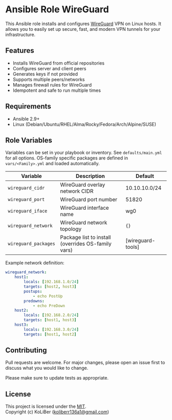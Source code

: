 # Ansible Role WireGuard

This Ansible role installs and configures [WireGuard](https://www.wireguard.com/) VPN on Linux hosts. It allows you to easily set up secure, fast, and modern VPN tunnels for your infrastructure.

## Features

-   Installs WireGuard from official repositories
-   Configures server and client peers
-   Generates keys if not provided
-   Supports multiple peers/networks
-   Manages firewall rules for WireGuard
-   Idempotent and safe to run multiple times

## Requirements

-   Ansible 2.9+
-   Linux (Debian/Ubuntu/RHEL/Alma/Rocky/Fedora/Arch/Alpine/SUSE)

## Role Variables

Variables can be set in your playbook or inventory. See `defaults/main.yml` for all options.
OS-family specific packages are defined in `vars/<Family>.yml` and loaded automatically.

| Variable             | Description                                        | Default           |
| -------------------- | -------------------------------------------------- | ----------------- |
| `wireguard_cidr`     | WireGuard overlay network CIDR                     | 10.10.10.0/24     |
| `wireguard_port`     | WireGuard port number                              | 51820             |
| `wireguard_iface`    | WireGuard interface name                           | wg0               |
| `wireguard_network`  | WireGuard network topology                         | `{}`              |
| `wireguard_packages` | Package list to install (overrides OS-family vars) | [wireguard-tools] |

Example network definition:

```yaml
wireguard_network:
    host1:
        locals: [192.168.1.0/24]
        targets: [host2, host3]
        postups:
            - echo PostUp
        predowns:
            - echo PreDown
    host2:
        locals: [192.168.2.0/24]
        targets: [host1, host3]
    host3:
        locals: [192.168.3.0/24]
        targets: [host1, host2]
```

## Contributing

Pull requests are welcome. For major changes, please open an issue first to discuss what you would like to change.

Please make sure to update tests as appropriate.

## License

This project is licensed under the [MIT](LICENSE.md).  
Copyright (c) KoLiBer (koliberr136a1@gmail.com)
